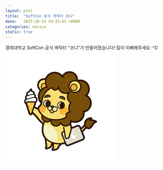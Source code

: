 ```yaml
---
layout: post
title:  "SoftCon 공식 캐릭터 코니"
date:   2015-10-14 19:33:43 +0900
categories: notice
static: true
---
```


경희대학교 SoftCon 공식 캐릭터
"코니"가 만들어졌습니다!
많이 이뻐해주세요 :^D

<img src="/img/khukhu.png"/>
